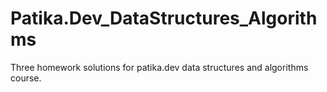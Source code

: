# Patika.Dev_DataStructures_Algorithms
Three homework solutions for patika.dev data structures and algorithms course.

